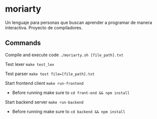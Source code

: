 # moriarty

Un lenguaje para personas que buscan aprender a programar de manera interactiva. Proyecto de compiladores.

## Commands

Compile and execute code
```./moriarty.sh [file_path].txt```

Test lexer
```make test_lex```

Test parser
```make test file=[file_path].txt```

Start frontend client
```make run-frontend```
* Before running make sure to `cd front-end && npm install`

Start backend server
```make run-backend```
* Before running make sure to `cd backend && npm install`
